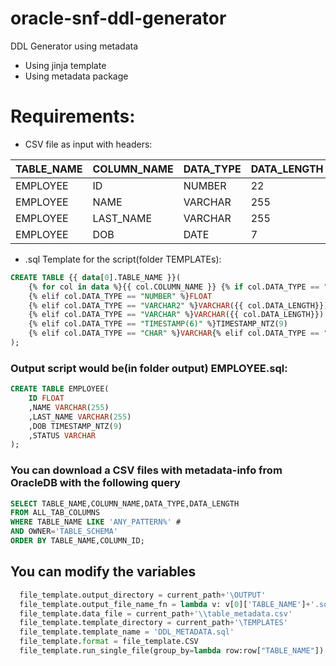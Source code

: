 # oracle-snf-ddl-generator
DDL Generator using metadata
- Using jinja template
- Using metadata package

# Requirements:
- CSV file as input with headers:

__TABLE_NAME__ | __COLUMN_NAME__ | __DATA_TYPE__ | __DATA_LENGTH__
---------- | ----------- | --------- | -----------
EMPLOYEE   |  ID         |   NUMBER  |        22
EMPLOYEE   |  NAME       |   VARCHAR |        255
EMPLOYEE   |  LAST_NAME  |   VARCHAR |        255
EMPLOYEE   |  DOB        |   DATE    |        7

- .sql Template for the script(folder TEMPLATEs): 
```SQL
CREATE TABLE {{ data[0].TABLE_NAME }}(    
    {% for col in data %}{{ col.COLUMN_NAME }} {% if col.DATA_TYPE == "BLOB" %}BINARY{% elif col.DATA_TYPE == "CLOB" %}VARCHAR{% elif col.DATA_TYPE == "DATE" %}TIMESTAMP_NTZ(9)
    {% elif col.DATA_TYPE == "NUMBER" %}FLOAT
    {% elif col.DATA_TYPE == "VARCHAR2" %}VARCHAR({{ col.DATA_LENGTH}})
    {% elif col.DATA_TYPE == "VARCHAR" %}VARCHAR({{ col.DATA_LENGTH}})
    {% elif col.DATA_TYPE == "TIMESTAMP(6)" %}TIMESTAMP_NTZ(9)
    {% elif col.DATA_TYPE == "CHAR" %}VARCHAR{% elif col.DATA_TYPE == "RAW" %}BINARY{% elif col.DATA_TYPE == "ROWID" %}VARCHAR{% endif %}{% if not loop.last %},{% endif %}{% endfor %}
);  
```

### Output script would be(in folder output) EMPLOYEE.sql:
```SQL
CREATE TABLE EMPLOYEE(    
    ID FLOAT
    ,NAME VARCHAR(255)
    ,LAST_NAME VARCHAR(255)
    ,DOB TIMESTAMP_NTZ(9)
    ,STATUS VARCHAR
);  
```

### You can download a CSV files with metadata-info from OracleDB with the following query
```SQL
SELECT TABLE_NAME,COLUMN_NAME,DATA_TYPE,DATA_LENGTH
FROM ALL_TAB_COLUMNS
WHERE TABLE_NAME LIKE 'ANY_PATTERN%' #
AND OWNER='TABLE_SCHEMA'
ORDER BY TABLE_NAME,COLUMN_ID;
```

## You can modify the variables 
```python
  file_template.output_directory = current_path+'\OUTPUT'                    #Change output folder
  file_template.output_file_name_fn = lambda v: v[0]['TABLE_NAME']+'.sql'    #Change output scripts name
  file_template.data_file = current_path+'\\table_metadata.csv'              #Change meta-data file_name/directory
  file_template.template_directory = current_path+'\TEMPLATES'               #Change templates folder
  file_template.template_name = 'DDL_METADATA.sql'                           #Change template
  file_template.format = file_template.CSV                                   
  file_template.run_single_file(group_by=lambda row:row["TABLE_NAME"])      
```